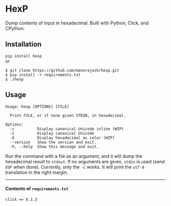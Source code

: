 # HexP
Dump contents of input in hexadecimal. Built with Python, Click, and CPython.

## Installation
`pip install hexp`
<br>
or
<br>
```
$ git clone https://github.com/manorajesh/hexp.git
$ pip install -r requirements.txt
$ ./hexp
```

## Usage
```
Usage: hexp [OPTIONS] [FILE]

  Print FILE, or if none given STDIN, in hexadecimal.

Options:
  -c          Display canonical Unicode inline (WIP)
  -C          Display canonical Unicode
  -G          Display hexadecimal as color (WIP)
  --version   Show the version and exit.
  -h, --help  Show this message and exit.
  ```
Run the command with a file as an argument, and it will dump the hexadecimal result to `stdout`. If no arguments are given, `stdin` is used (send `EOF` when done). Currently, only the `-C` works. It will print the `utf-8` translation in the right margin.
<hr>

#### Contents of `requirements.txt`
`click == 8.1.3`
